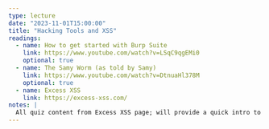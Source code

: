 ```yaml
---
type: lecture
date: "2023-11-01T15:00:00"
title: "Hacking Tools and XSS"
readings:
  - name: How to get started with Burp Suite
    link: https://www.youtube.com/watch?v=LSqC9qgEMi0
    optional: true
  - name: The Samy Worm (as told by Samy)
    link: https://www.youtube.com/watch?v=DtnuaHl378M
    optional: true
  - name: Excess XSS
    link: https://excess-xss.com/
notes: |
  All quiz content from Excess XSS page; will provide a quick intro to Juice Shop if needed at beginning of class. Burp demo video is helpful for using it alongside the Juice Shop.
---
```

